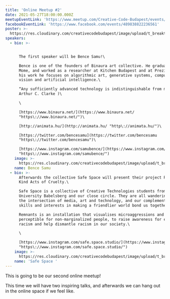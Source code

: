 ```yaml
---
title: 'Online Meetup #2'
date: 2021-05-27T18:00:00.000Z
meetupEventLink: 'https://www.meetup.com/Creative-Code-Budapest/events/277738664'
facebookEventLink: 'https://www.facebook.com/events/489838822236561'
poster: >-
  https://res.cloudinary.com/creativecodebudapest/image/upload/t_breakthumbnails/v1621327747/CCBP_FB_Group_Cover_10_nologo_o9w07b.jpg
speakers:
  - bio: >-


      The first speaker will be Bence Samu!\

      Bence is one of the founders of Binaura art collective. He graduated at
      Mome, and worked as a researcher at Kitchen Budapest and at Prezi Lab. In
      his work he focuses on algorithmic art, generative systems, computer
      vision and artificial intelligence.\

      “Any sufficiently advanced technology is indistinguishable from magic.” (
      Arthur C. Clarke )\

      \

      [https://www.binaura.net/](https://www.binaura.net/
      "https\://www.binaura.net/")\

      [http://animata.hu/](http://animata.hu/ "http\://animata.hu/")\

      [https://twitter.com/bencesamu](https://twitter.com/bencesamu
      "https\://twitter.com/bencesamu")\

      [https://www.instagram.com/samubence/](https://www.instagram.com/samubence/
      "https\://www.instagram.com/samubence/")
    image: >-
      https://res.cloudinary.com/creativecodebudapest/image/upload/t_breakthumbnails/v1621328290/online%202/bencesamu_cg9vjr.jpg
    name: Bence Samu
  - bio: >-
      Afterwards the collective Safe Space will present their project Remnants:
      Kind Acts of Cruelty.\

      Safe Space is a collective of Creative Technologies students from Film
      University Babelsberg and our close circle. They are all wandering around
      the intersection of media, art and technology, and our complementary
      skills and interests in making a friendlier world bond us together.\

      Remnants is an installation that visualises microaggressions and make them
      perceptible for non-marginalized people, to raise awareness for everyday
      racism and help dismantle racism in our society.\

      \

      [https://www.instagram.com/safe.space.studio/](https://www.instagram.com/safe.space.studio/
      "https\://www.instagram.com/safe.space.studio/")
    image: >-
      https://res.cloudinary.com/creativecodebudapest/image/upload/t_breakthumbnails/v1621337721/online%202/safespace_ywa3qr.jpg
    name: 'Safe Space '
---
```



This is going to be our second online meetup!



This time we will have two inspiring talks, and afterwards we can hang out in the online space if we feel like.
